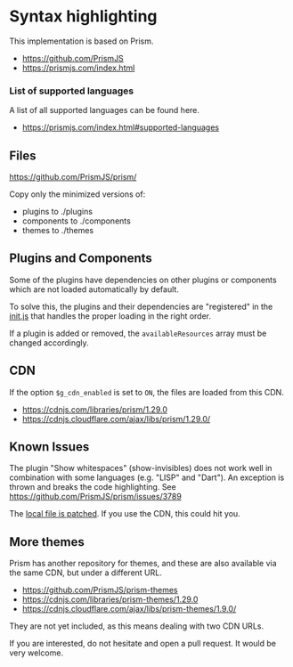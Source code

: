 Syntax highlighting
===

This implementation is based on Prism.

- https://github.com/PrismJS
- https://prismjs.com/index.html


### List of supported languages

A list of all supported languages can be found here.

- https://prismjs.com/index.html#supported-languages


Files
---

https://github.com/PrismJS/prism/

Copy only the minimized versions of:

- plugins to ./plugins
- components to  ./components
- themes to ./themes


Plugins and Components
---

Some of the plugins have dependencies on other plugins or components which are
not loaded automatically by default.

To solve this, the plugins and their dependencies are "registered" in the
[init.js](init.js) that handles the proper loading in the right order.

If a plugin is added or removed, the `availableResources` array must be
changed accordingly.


CDN
---

If the option `$g_cdn_enabled` is set to `ON`, the files are loaded from this CDN.

- https://cdnjs.com/libraries/prism/1.29.0
- https://cdnjs.cloudflare.com/ajax/libs/prism/1.29.0/


Known Issues
---

The plugin "Show whitespaces" (show-invisibles) does not work well in
combination with some languages (e.g. "LISP" and "Dart"). An exception is
thrown and breaks the code highlighting. See https://github.com/PrismJS/prism/issues/3789

The [local file is patched](plugins/show-invisibles/prism-show-invisibles.min.js).
If you use the CDN, this could hit you.


More themes
---

Prism has another repository for themes, and these are also available via the
same CDN, but under a different URL.

- https://github.com/PrismJS/prism-themes
- https://cdnjs.com/libraries/prism-themes/1.29.0
- https://cdnjs.cloudflare.com/ajax/libs/prism-themes/1.9.0/

They are not yet included, as this means dealing with two CDN URLs.

If you are interested, do not hesitate and open a pull request. It would be very welcome.
